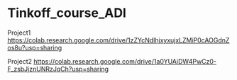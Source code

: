 # Tinkoff_course_ADI
Project1 https://colab.research.google.com/drive/1zZYcNdlhjxyxujxLZMiP0cAOGdnZos8u?usp=sharing

Project2 https://colab.research.google.com/drive/1a0YUAiDW4PwCz0-F_zsbJjznUNRzJqCh?usp=sharing

